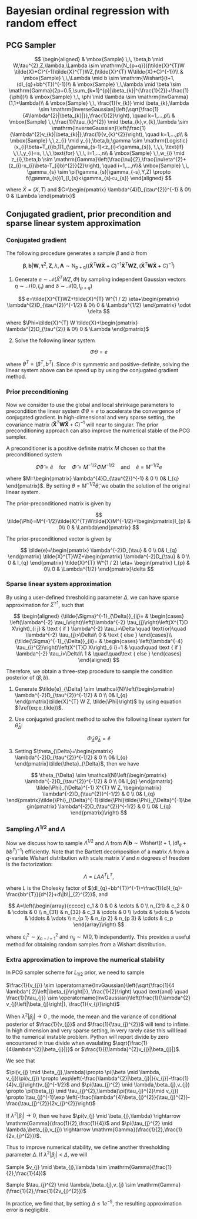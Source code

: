 # Bayesian ordinal regression with random effect 

## PCG Sampler

$$
\begin{aligned}
& \mbox{Sample} \,\, \beta,b \mid W,\tau^{2},Z,\lambda,\Lambda  \sim \mathrm{N_{p+q}}((\tilde{X}^{T}W \tilde{X}+C)^{-1}\tilde{X}^{T}WZ,(\tilde{X}^{T} W\tilde{X}+C)^{-1})\\
& \mbox{Sample} \,\,\Lambda \mid b \sim \mathrm{Wishart}(t+1,(dI_{q}+bb^{T})^{-1})\\
& \mbox{Sample} \,\,\lambda \mid \beta \sim \mathrm{Gamma}(2p+0.5,\sum_{k=1}^{p}|\beta_{k}|^{\frac{1}{2}}+\frac{1}{\phi})\\
& \mbox{Sample} \,\, \phi \mid \lambda \sim \mathrm{InvGamma}(1,1+\lambda)\\
& \mbox{Sample} \,\, \frac{1}{v_{k}} \mid \beta_{k},\lambda  \sim \mathrm{InverseGaussian}\left(\sqrt{\frac{1}{4\lambda^{2}|\beta_{k}|}},\frac{1}{2}\right), \quad k=1,...,p\\
& \mbox{Sample} \,\,\frac{1}{\tau_{k}^{2}} \mid \beta_{k},v_{k},\lambda \sim  \mathrm{InverseGaussian}\left(\frac{1}{\lambda^{2}v_{k}|\beta_{k}|},\frac{1}{v_{k}^{2}}\right), \quad k=1,...,p\\
& \mbox{Sample} \,\,z_{i} \mid  y_{i},\beta,b,\gamma  \sim \mathrm{Logistic}(x_{i}\beta+T_{i}b,1)1_{\gamma_{s-1}<z_{i}<\gamma_{s}}, \,\,\, \text{if} \,\,\,y_{i}=s, \,\,\,\text{for} \,\,\,  i=1,...,n\\
& \mbox{Sample} \,\,w_{i} \mid z_{i},\beta,b \sim \mathrm{Gamma}\left(\frac{\nu}{2},\frac{\nu\eta^{2}+(z_{i}-x_{i}\beta-T_{i}b)^{2}}{2}\right), \quad i=1,...,n\\& \mbox{Sample} \,\, \gamma_{s} \sim \pi(\gamma_{s}|\gamma_{-s},Y,Z) \propto 
f(\gamma_{s})1_{l_{s}<\gamma_{s}<u_{s}}
\end{aligned}
$$

where  $\tilde{X}= (X,T)$ and $C=\begin{pmatrix} \lambda^{4}D_{\tau^{2}}^{-1} & 0\\ 0 & \Lambda \end{pmatrix}$

##  Conjugated gradient, prior precondition and sparse linear system approximation

### Conjugated gradient

The following procedure generates a sample $\beta$ and $b$  from

$$
\boldsymbol{\beta},\boldsymbol{b}|\boldsymbol{W},\boldsymbol{\tau}^{2},\boldsymbol{Z},\lambda,\boldsymbol{\Lambda}  \sim \mathrm{N_{p+q}}((\boldsymbol{\tilde{X}}^{T}\boldsymbol{W} \boldsymbol{\tilde{X}}+C)^{-1}\boldsymbol{\tilde{X}}^{T}\boldsymbol{W}\boldsymbol{Z},(\boldsymbol{\tilde{X}}^{T} \boldsymbol{W}\boldsymbol{\tilde{X}}+C)^{-1})
$$

1. Generate $e \sim \mathcal{N}\left(\tilde{X}^{T} W Z, \Phi\right)$ by sampling independent Gaussian vectors $\eta \sim \mathcal{N}\left(0, I_{n}\right)$  and $\delta \sim \mathcal{N}\left(0, I_{p+q}\right)$

$$
e=\tilde{X}^{T}WZ+\tilde{X}^{T} W^{1 / 2} \eta+\begin{pmatrix} \lambda^{2}D_{\tau^{2}}^{-1/2} & 0\\ 0 & \Lambda^{1/2} \end{pmatrix} \odot \delta
$$

where $\Phi=\tilde{X}^{T} W \tilde{X}+\begin{pmatrix} \lambda^{2}D_{\tau^{2}} & 0\\ 0 & \Lambda \end{pmatrix}$

2. Solve the following linear system

$$
\Phi \theta =e
$$

where $\theta^{T}=(\beta^{T},b^{T})$.  Since $\Phi$ is symmetric and positive-definite, solving the linear system above can be speed up by using the conjugated gradient method.


 ### Prior preconditioning 

Now we consider to use the global and local shrinkage parameters to precondition the linear system $\Phi \theta =e$ to accelerate the  convergence of conjugated gradient. In high-dimensional and very sparse setting,  the covariance matrix $(\boldsymbol{\tilde{X}}^{T} \boldsymbol{W}\boldsymbol{\tilde{X}}+C)^{-1}$ will near to singular. The prior preconditioning approach can also improve the numerical stable of the PCG sampler.

A preconditioner is a positive definite matrix $M$ chosen so that the preconditioned system

$$
\tilde{\Phi} \tilde{\theta}=\tilde{e} \quad \text{for} \quad \tilde{\Phi}=M^{-1 / 2}\Phi M^{-1 / 2} \quad \text{and} \quad \tilde{e}=M^{-1 / 2} e
$$

where $M=\begin{pmatrix} \lambda^{4}D_{\tau^{2}}^{-1} & 0 \\  0& I_{q}  \end{pmatrix}$. By setting $\theta=M^{-1/2}\tilde{\theta}$,  we obatin the solution of the original linear system.	

The prior-preconditioned matrix is given by

$$
\tilde{\Phi}=M^{-1/2}\tilde{X}^{T}W\tilde{X}M^{-1/2}+\begin{pmatrix}I_{p} & 0\\ 0 & \Lambda\end{pmatrix}
$$

The prior-preconditioned vector is given by

$$
\tilde{e}=\begin{pmatrix} \lambda^{-2}D_{\tau} & 0 \\  0& I_{q}  \end{pmatrix} \tilde{X}^{T}WZ+\begin{pmatrix} \lambda^{-2}D_{\tau} & 0 \\  0 & I_{q}  \end{pmatrix} \tilde{X}^{T} W^{1 / 2} \eta+ \begin{pmatrix} I_{p} & 0\\ 0 & \Lambda^{1/2} \end{pmatrix}\delta
$$

### Sparse linear system approximation

By using a user-deﬁned thresholding parameter $\Delta$, we can have sparse approximation for $\tilde{\Sigma}^{-1}$, such that


$$
\begin{aligned}
{\tilde{\Sigma}^{-1}_{\Delta}}_{ij}= &
\begin{cases} 
\left(\lambda^{-2} \tau_i\right)\left(\lambda^{-2} \tau_{j}\right)\left(X^{T}D X\right)_{i j} & \text { if }  \lambda^{-2} \tau_i>\Delta \quad \text{or}\quad \lambda^{-2} \tau_{j}>\Delta\\ 
0 & \text { else } 
\end{cases}\\
{\tilde{\Sigma}^{-1}_{\Delta}}_{ii}= &
\begin{cases} 
\left(\lambda^{-4} \tau_{i}^{2}\right)\left(X^{T}D X\right)_{i i}+1 & \quad\quad \text { if }  \lambda^{-2} \tau_i>\Delta\\
1 & \quad\quad\text { else } 
\end{cases}
\end{aligned}
$$

Therefore, we obtain a three-step procedure to sample the condition posterior of $(\beta,b)$.

1. Generate $\tilde{e}_{\Delta} \sim \mathcal{N}\left(\begin{pmatrix} \lambda^{-2}D_{\tau^{2}}^{-1/2} & 0 \\  0& I_{q}  \end{pmatrix}\tilde{X}^{T} W Z, \tilde{\Phi}\right)$ by using equation $(\ref{eq:e_tilde})$.

2. Use conjugated gradient method to solve the following linear system for $\bar{\theta}_{\Delta}$:

$$
\tilde{\Phi}_{\Delta}\tilde{\theta}_{\Delta}=\tilde{e}
$$

3. Setting $\theta_{\Delta}=\begin{pmatrix} \lambda^{-2}D_{\tau^{2}}^{-1/2} & 0 \\  0& I_{q}  \end{pmatrix}\tilde{\theta}_{\Delta}$, then we have


$$
\theta_{\Delta} \sim \mathcal{N}\left(\begin{pmatrix} \lambda^{-2}D_{\tau^{2}}^{-1/2} & 0 \\  0& I_{q}  \end{pmatrix} \tilde{\Phi}_{\Delta}^{-1} X^{T} W Z, \begin{pmatrix} \lambda^{-2}D_{\tau^{2}}^{-1/2} & 0 \\  0& I_{q}  \end{pmatrix}\tilde{\Phi}_{\Delta}^{-1}\tilde{\Phi}\tilde{\Phi}_{\Delta}^{-1}\begin{pmatrix} \lambda^{-2}D_{\tau^{2}}^{-1/2} & 0 \\  0& I_{q}  \end{pmatrix}\right)
$$

### Sampling $\Lambda^{1/2}$ and $\Lambda$

Now we discuss how to sample $\Lambda^{1/2}$ and $\Lambda$ from $\boldsymbol{\Lambda}|\boldsymbol{b} \sim \mathrm{Wishart}(t+1,(dI_{q}+bb^{T})^{-1})$  efficiently. Note that the Bartlett decomposition of a matrix $\Lambda$ from a $q$-variate Wishart distribution with scale matrix $V$ and $n$ degrees of freedom is the factorization:

$$
\Lambda=LAA^{T}L^{T},
$$

where $L$ is the Cholesky factor of $(dI_{q}+bb^{T})^{-1}=\frac{1}{d}I_{q}-\frac{bb^{T}}{d^{2}+d\|b\|_{2}^{2}}$, and

$$
A=\left(\begin{array}{ccccc}
c_1 & 0 & 0 & \cdots & 0 \\
n_{21} & c_2 & 0 & \cdots & 0 \\
n_{31} & n_{32} & c_3 & \cdots & 0 \\
\vdots & \vdots & \vdots & \ddots & \vdots \\
n_{p 1} & n_{p 2} & n_{p 3} & \cdots & c_p
\end{array}\right)
$$

where  $c_i^2 \sim \chi_{n-i+1}^2 \text { and } n_{i j} \sim N(0,1)$ independently. This provides a useful method for obtaining random samples from a Wishart distribution.



### Extra approximation to improve the numerical stability 

In PCG sampler scheme for $L_{1/2}$ prior, we need to sample 



$\frac{1}{v_{j}} \sim \operatorname{InvGaussian}\left(\sqrt{\frac{1}{4 \lambda^{ 2}\left|\beta_{j}\right|}}, \frac{1}{2}\right) \quad \text{and}  \quad \frac{1}{\tau_{j}} \sim \operatorname{InvGaussian}\left(\frac{1}{\lambda^{2} v_{j}\left|\beta_{j}\right|}, \frac{1}{v_{j}}\right)$



When $\lambda^{2}|\beta_{j}| \rightarrow 0$ ,  the mode, the mean and the variance of conditional posterior of $\frac{1}{v_{j}}$ and $\frac{1}{\tau_{j}^{2}}$ will tend to infinte. In high dimension and very sparse setting, in very rarely case this will lead to the numerical instable problem. Python will report divide by zero encountered in true divide when evaulating $\sqrt{\frac{1}{4\lambda^{2}|\beta_{j}|}}$ or $\frac{1}{{\lambda}^{2}v_{j}|\beta_{j}|}$. 



We see that 

$\pi(v_{j} \mid \beta_{j},\lambda)\propto \pi(\beta \mid \lambda, v_{j})\pi(v_{j}) \propto \exp\left(-\frac{\lambda^{2}|\beta_{j}|}{v_{j}}-\frac{1}{4}v_{j}\right)v_{j}^{-1/2}$ and $\pi(\tau_{j}^{2} \mid \lambda,\beta_{j},v_{j}) \propto \pi(\beta_{j} \mid \tau_{j}^{2},\lambda)\pi(\tau_{j}^{2}\mid v_{j}) \propto \tau_{j}^{-1}\exp \left(-\frac{\lambda^{4}\beta_{j}^{2}}{\tau_{j}^{2}}-\frac{\tau_{j}^{2}}{2v_{j}^{2}}\right)$



If $\lambda^{2}|\beta_{j}| \rightarrow 0$,  then we have $\pi(v_{j} \mid \beta_{j},\lambda) \rightarrow \mathrm{Gamma}(\frac{1}{2},\frac{1}{4})$ and $\pi(\tau_{j}^{2} \mid \lambda,\beta_{j},v_{j}) \rightarrow \mathrm{Gamma}(\frac{1}{2},\frac{1}{2v_{j}^{2}})$. 

Thus to improve numerical stability,  we define another thresholding parameter $\Delta$.  If $\lambda^{2}|\beta_{j}|<\Delta$,  we will 

Sample  $v_{j} \mid \beta_{j},\lambda \sim \mathrm{Gamma}(\frac{1}{2},\frac{1}{4})$ 

Sample $\tau_{j}^{2} \mid \lambda,\beta_{j},v_{j} \sim \mathrm{Gamma}(\frac{1}{2},\frac{1}{2v_{j}^{2}})$

In practice, we find that, by setting $\Delta \leq 1e^{-5}$,  the resulting approximation error is negligible.
